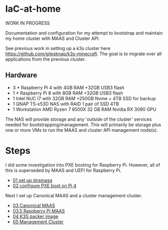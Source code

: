 # IaC-at-home

WORK IN PROGRESS

Documentation and configuration for my attempt to bootstrap and maintain my 
home cluster with MAAS and Cluster API.

See previous work in setting up a k3s cluster here
https://github.com/gilesknap/k3s-minecraft. The goal is to migrate over
all applications from the previous cluster.

## Hardware
- 3 * Raspberry Pi 4 with 4GB RAM +32GB USB3 flash
- 1 * Raspberry Pi 8 with 8GB RAM +32GB USB3 flash
- 1 Intel NUC I7 with 32GB RAM +250GB Nvme + 4TB SSD for backup
- 1 QNAP TS-x53D NAS with RAID 1 pair of SSD 4TB
- 1 Workstation AMD Ryzen 7 8500X 32 GB RAM Nvidia RX 3090 GPU

The NAS will provide storage and any 'outside of the cluster' services needed for 
bootstrapping/management. This will primarily be storage plus one or more VMs to
run the MAAS and cluster API management node(s).

# Steps 

I did some investigation into PXE booting for Raspberry Pi. However, all of 
this is superseded by MAAS and UEFI for Raspberry Pi.

- [01 set up dnsmasq](nas/01-dnsmasq/README.md)
- [02 configure PXE boot on Pi 4](nas/02-pxe/README.md)

Next I set up Canonical MAAS and a cluster management cluster.

- [03 Canonical MAAS](nas/03-maas/README.md)
- [03.5 Raspberry Pi MAAS](nas/03-maas/RaspiMASS.md)
- [04 K3S packer image](nas/04-deployk3sPacker/README.md)
- [05 Management Cluster](nas/05-k3sManagement/README.md)


